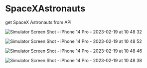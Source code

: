 # SpaceXAstronauts
get SpaceX Astronauts from API

![Simulator Screen Shot - iPhone 14 Pro - 2023-02-19 at 10 48 32](https://user-images.githubusercontent.com/112486564/219933486-e6693cee-4780-4c55-8f2a-90c7c56e2541.png)

![Simulator Screen Shot - iPhone 14 Pro - 2023-02-19 at 10 48 52](https://user-images.githubusercontent.com/112486564/219933452-ed66e9c4-adbe-4bd5-8aa7-4e6d95828697.png)

![Simulator Screen Shot - iPhone 14 Pro - 2023-02-19 at 10 48 46](https://user-images.githubusercontent.com/112486564/219933453-d9c4f863-0cab-460d-bc5c-0a2deee08971.png)

![Simulator Screen Shot - iPhone 14 Pro - 2023-02-19 at 10 48 38](https://user-images.githubusercontent.com/112486564/219933455-66fe13a2-00d5-4853-99d3-21744a397215.png)

